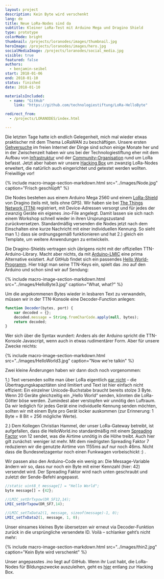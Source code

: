 ```yaml
---
layout: project
description: Kein Byte wird verschenkt
lang: de
title: Neue LoRa-Nodes sind da
subtitle: Kleiner LoRa-Test mit Arduino Mega und Dragino Shield
type: prototype
colorMode: bright
thumbnail: /projects/loranodes/images/thumbnail.jpg
heroImage: /projects/loranodes/images/hero.jpg
socialMediaImage: /projects/loranodes/social_media.jpg
visible: true
featured: false
authors:
  - benjamin-seibel
start: 2018-01-06
end: 2018-01-10
status: finished
date: 2018-01-10

materialsIncluded:
  - name: "GitHub"
    link: "https://github.com/technologiestiftung/LoRa-HelloByte"

redirect_from:
  - /projects/LORANODES/index.html

---
```


 Die letzten Tage hatte ich endlich Gelegenheit, mich mal wieder etwas praktischer mit dem Thema LoRaWAN zu beschäftigen. Unsere ersten [Gehversuche](https://github.com/technologiestiftung/LoRaWAN) im freien Internet der Dinge sind schon einige Monate her und in der Zwischenzeit haben wir uns bei der Technologiestiftung eher mit dem Aufbau von [Infrastruktur](https://www.technologiestiftung-berlin.de/de/blog/gewinnspiel-lorawan-gateways-gewinnerinnen-stehen-fest/) und der [Community-Organisation](https://www.technologiestiftung-berlin.de/de/blog/anwendungen-netze-und-bildung/) rund um LoRa befasst. Jetzt aber haben wir unsere [Hacking Box](https://www.technologiestiftung-berlin.de/hackingbox/) um zwanzig LoRa-Nodes erweitert, die natürlich auch eingerichtet und getestet werden wollten. Freiwillige vor!

{% include macro-image-section-markdown.html src="../images/Node.jpg" caption="Frisch geschlüpft" %}

Die Nodes bestehen aus einem Arduino Mega 2560 und einem [LoRa-Shield](http://wiki.dragino.com/index.php?title=Lora_Shield) von Dragino (teils mit, teils ohne GPS). Wir haben sie bei [The Things Network (TTN)](https://thethingsnetwork.org) registriert, mit Device-Adressen versorgt und für jedes der zwanzig Geräte ein eigenes .ino-File angelegt. Damit lassen sie sich nach einem Workshop schnell wieder in ihren Ursprungszustand zurückversetzen. Standardmäßig versenden die Nodes jetzt nach dem Einschalten eine kurze Nachricht mit einer individuellen Kennung. So sieht man 1.) dass sie ordnungsgemäß funktionieren und hat 2.) gleich ein Template, um weitere Anwendungen zu entwickeln.

Die Dragino-Shields vertragen sich übrigens nicht mit der offiziellen TTN-Arduino-Library. Macht aber nichts, da mit [Arduino-LMIC](https://github.com/matthijskooijman/arduino-lmic) eine prima Alternative existiert. Auf GitHub findet sich ein passendes [Hello World-Programm](https://github.com/SensorsIot/LoRa/blob/master/Nodes/Dragino/HelloWorld/HelloWorld.ino). Hier trägt man seine TTN-Keys ein, spielt das .ino auf den Arduino und schon sind wir auf Sendung:

{% include macro-image-section-markdown.html src="../images/HelloByte3.jpg" caption="What, what?" %}

Um die angekommenen Bytes wieder in lesbaren Text zu verwandeln, müssen wir in der TTN-Konsole eine Decoder-Function anlegen:

```js
function Decoder(bytes, port) {
    var decoded = {};
    decoded.message = String.fromCharCode.apply(null, bytes);
    return decoded;
}
```

Wer sich über die Syntax wundert: Anders als der Arduino spricht die TTN-Konsole Javascript, wenn auch in etwas rudimentärer Form. Aber für unsere Zwecke reichts:

{% include macro-image-section-markdown.html src="../images/HelloWorld3.jpg" caption="Now we're talkin" %}

Zwei kleine Änderungen haben wir dann doch noch vorgenommen:

1.) Text versenden sollte man über LoRa eigentlich [gar nicht](https://www.thethingsnetwork.org/docs/devices/bytes.html#how-to-send-text) – die Übertragungskapazitäten sind limitiert und Text ist hier einfach nicht effizient: Ein einzelner Unicode-Buchstabe braucht bereits stolze 3 Byte. Wenn 20 Geräte gleichzeitig ein „Hello World“ senden, könnten die LoRa-Götter böse werden. Zumindest aber verstopfen wir unnötig den Luftraum. Da wir lediglich für jedes Gerät eine individuelle Kennung senden möchten, sollten wir mit einem Byte pro Gerät locker auskommen (zur Erinnerung: 1 Byte = 8 Bit = 256 mögliche Werte).

2.) Dem Kollegen Christian Hammel, der unser LoRa-Gateway betreibt, ist aufgefallen, dass die HelloWorld.ino standardmäßig mit einem [Spreading Factor](https://docs.exploratory.engineering/lora/dr_sf/) von 12 sendet, was die Airtime unnötig in die Höhe treibt. Auch hier gilt zunächst: weniger ist mehr. Mit dem niedrigsten Spreading Faktor 7 reduzieren wir die genutzte Airtime von 1155ms auf nur noch 46ms. Nicht dass die Bundesnetzagentur noch einen Funkwagen vorbeischickt :) .

Wir passen also den Arduino-Code ein wenig an: Die Message-Variable ändern wir so, dass nur noch ein Byte mit einer Kennzahl (hier: 42) versendet wird. Der Spreading Faktor wird nach unten geschraubt und zuletzt der Sende-Befehl angepasst.

```js
//static uint8_t message[] = "Hello World";
byte message[] = {42};

//LMIC_setDrTxpow(DR_SF12,14);
LMIC_setDrTxpow(DR_SF7,14);

//LMIC_setTxData2(1, message, sizeof(message)-1, 0);
LMIC_setTxData2(1, message, 1, 0);
```

Unser einsames kleines Byte übersetzen wir erneut via Decoder-Funktion zurück in die ursprüngliche versendete ID. Voilà – schlanker geht’s nicht mehr:

{% include macro-image-section-markdown.html src="../images/thin2.jpg" caption="Kein Byte wird verschenkt" %}

Unser angepasstes .ino liegt auf GitHub. Wenn ihr Lust habt, die LoRa-Nodes für Bildungszwecke auszuleihen, geht es [hier](https://www.technologiestiftung-berlin.de/hackingbox/) entlang zur Hacking Box.
